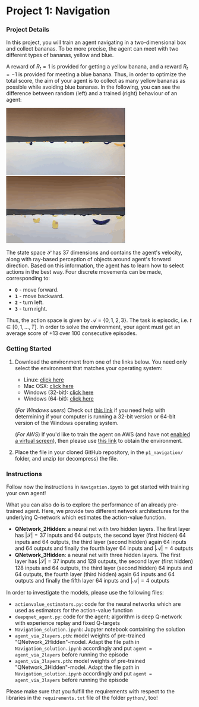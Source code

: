 [//]: # (Image References)

[random]: pictures/random.gif "Random Agent"
[trained]: pictures/trained.gif "Trained Agent"

# Project 1: Navigation

### Project Details

In this project, you will train an agent navigating in a two-dimensional box and collect bananas. To be more precise, the agent can meet with two different types of bananas, yellow and blue.   

A reward of $R_t=1$ is provided for getting a yellow banana, and a reward $R_t=-1$ is provided for meeting a blue banana. Thus, in order to optimize the total score, the aim of your agent is to collect as many yellow bananas as possible while avoiding blue bananas. In the following, you can see the difference between random (left) and a trained (right) behaviour of an agent:  

![Random Agent][random] ![Trained Agent][trained]

The state space $\mathcal{S}$ has 37 dimensions and contains the agent's velocity, along with ray-based perception of objects around agent's forward direction.  Based on this information, the agent has to learn how to select actions in the best way.  Four discrete movements can be made, corresponding to:
- **`0`** - move forward.
- **`1`** - move backward.
- **`2`** - turn left.
- **`3`** - turn right.

Thus, the action space is given by $\mathcal{A}=\{0,1,2,3\}$. The task is episodic, i.e. $t\in[0,1,\ldots,T]$. In order to solve the environment, your agent must get an average score of $+13$ over $100$ consecutive episodes.

### Getting Started

1. Download the environment from one of the links below.  You need only select the environment that matches your operating system:
    - Linux: [click here](https://s3-us-west-1.amazonaws.com/udacity-drlnd/P1/Banana/Banana_Linux.zip)
    - Mac OSX: [click here](https://s3-us-west-1.amazonaws.com/udacity-drlnd/P1/Banana/Banana.app.zip)
    - Windows (32-bit): [click here](https://s3-us-west-1.amazonaws.com/udacity-drlnd/P1/Banana/Banana_Windows_x86.zip)
    - Windows (64-bit): [click here](https://s3-us-west-1.amazonaws.com/udacity-drlnd/P1/Banana/Banana_Windows_x86_64.zip)
    
    (_For Windows users_) Check out [this link](https://support.microsoft.com/en-us/help/827218/how-to-determine-whether-a-computer-is-running-a-32-bit-version-or-64) if you need help with determining if your computer is running a 32-bit version or 64-bit version of the Windows operating system.

    (_For AWS_) If you'd like to train the agent on AWS (and have not [enabled a virtual screen](https://github.com/Unity-Technologies/ml-agents/blob/master/docs/Training-on-Amazon-Web-Service.md)), then please use [this link](https://s3-us-west-1.amazonaws.com/udacity-drlnd/P1/Banana/Banana_Linux_NoVis.zip) to obtain the environment.

2. Place the file in your cloned GitHub repository, in the `p1_navigation/` folder, and unzip (or decompress) the file. 

### Instructions

Follow now the instructions in `Navigation.ipynb` to get started with training your own agent!  

What you can also do is to explore the performance of an already pre-trained agent. Here, we provide two different network architectures for the underlying Q-network which estimates the action-value function. 

- **QNetwork_2Hidden**: a neural net with two hidden layers. The first layer has $|\mathcal{S}|=37$ inputs and $64$ outputs, the second layer (first hidden) $64$ inputs and $64$ outputs, the third layer (second hidden) again $64$ inputs and $64$ outputs and finally the fourth layer $64$ inputs and $|\mathcal{A}|=4$ outputs 
- **QNetwork_3Hidden**: a neural net with three hidden layers. The first layer has $|\mathcal{S}|=37$ inputs and $128$ outputs, the second layer (first hidden) $128$ inputs and $64$ outputs, the third layer (second hidden) $64$ inputs and $64$ outputs, the fourth layer (third hidden) again $64$ inputs and $64$ outputs and finally the fifth layer $64$ inputs and $|\mathcal{A}|=4$ outputs 

In order to investigate the models, please use the following files:

- `actionvalue_estimators.py`: code for the neural networks which are used as estimators for the action-value function
- `deepqnet_agent.py`: code for the agent; algorithm is deep Q-network with experience replay and fixed Q-targets
- `Navigation_solution.ipynb`: Jupyter notebook containing the solution
- `agent_via_2layers.pth`: model weights of pre-trained "QNetwork_2Hidden"-model. Adapt the file path in `Navigation_solution.ipynb` accordingly and put `agent = agent_via_2layers` before running the episode 
- `agent_via_3layers.pth`: model weights of pre-trained "QNetwork_3Hidden"-model. Adapt the file path in `Navigation_solution.ipynb` accordingly and put `agent = agent_via_3layers` before running the episode 

Please make sure that you fulfill the requirements with respect to the libraries in the `requirements.txt` file of the folder `python/`, too!
